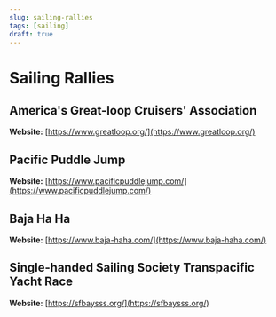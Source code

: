 ```yaml
---
slug: sailing-rallies
tags: [sailing]
draft: true
---
```


# Sailing Rallies

<!-- truncate -->

## America's Great-loop Cruisers' Association

**Website:** [https://www.greatloop.org/](https://www.greatloop.org/)

## Pacific Puddle Jump

**Website:** [https://www.pacificpuddlejump.com/](https://www.pacificpuddlejump.com/)

## Baja Ha Ha

**Website:** [https://www.baja-haha.com/](https://www.baja-haha.com/)

## Single-handed Sailing Society Transpacific Yacht Race

**Website:** [https://sfbaysss.org/](https://sfbaysss.org/)